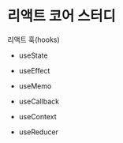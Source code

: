 # 리액트 코어 스터디

리액트 훅(hooks)

- useState
- useEffect

- useMemo
- useCallback
- useContext
- useReducer

